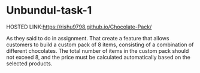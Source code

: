 # Unbundul-task-1

HOSTED LINK:https://rishu9798.github.io/Chocolate-Pack/


As they said to do in assignment. That create a feature  that allows customers to build a custom pack of 8 items, consisting of a combination of different chocolates. The total number of items in the custom pack should not exceed 8, and the price must be calculated automatically based on the selected products.
